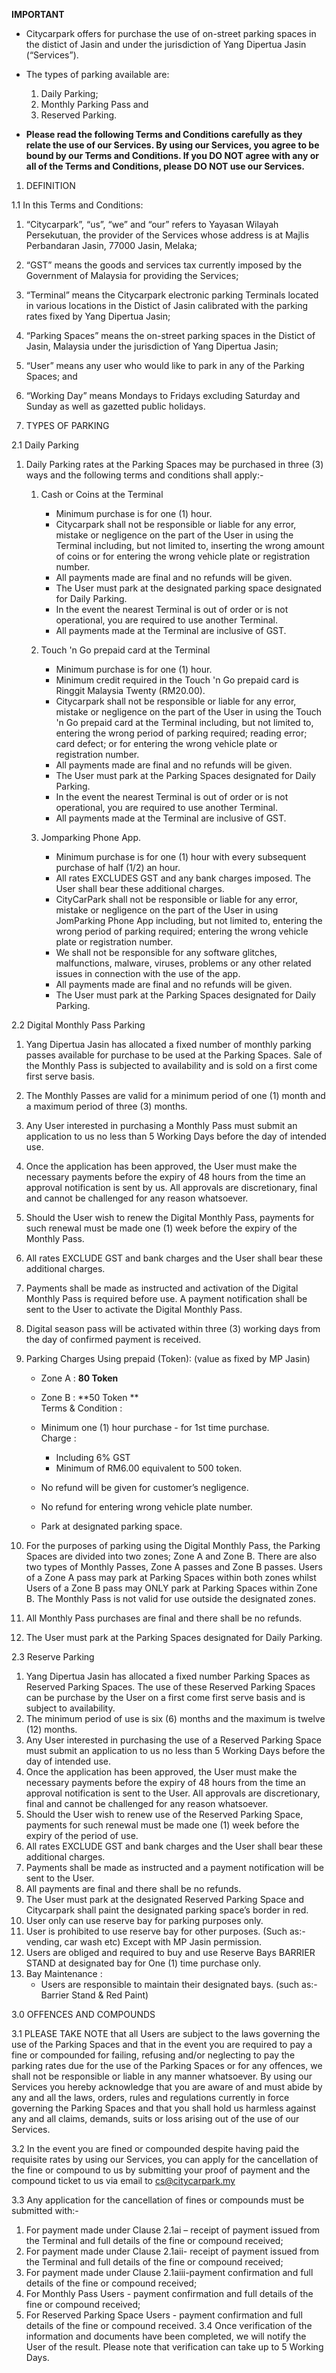 **IMPORTANT**

- Citycarpark offers for purchase the use of on-street parking spaces in the distict of Jasin and under the jurisdiction of Yang Dipertua Jasin (“Services”).
- The types of parking available are:
    1. Daily Parking;
    2. Monthly Parking Pass and
    3. Reserved Parking.

- **Please read the following Terms and Conditions carefully as they relate the use of our Services. By using our Services, you agree to be bound by our Terms and Conditions. If you DO NOT agree with any or all of the Terms and Conditions, please DO NOT use our Services.**

  
1. DEFINITION

1.1 In this Terms and Conditions:

1. “Citycarpark”, “us”, “we” and “our” refers to Yayasan Wilayah Persekutuan, the provider of the Services whose address is at Majlis Perbandaran Jasin, 77000 Jasin, Melaka;
2. “GST” means the goods and services tax currently imposed by the Government of Malaysia for providing the Services;
3. “Terminal” means the Citycarpark electronic parking Terminals located in various locations in the Distict of Jasin calibrated with the parking rates fixed by Yang Dipertua Jasin;
4. “Parking Spaces” means the on-street parking spaces in the Distict of Jasin, Malaysia under the jurisdiction of Yang Dipertua Jasin;
5. “User” means any user who would like to park in any of the Parking Spaces; and
6. “Working Day” means Mondays to Fridays excluding Saturday and Sunday as well as gazetted public holidays.

  
2. TYPES OF PARKING

2.1 Daily Parking

1. Daily Parking rates at the Parking Spaces may be purchased in three (3) ways and the following terms and conditions shall apply:-  
  

    1. Cash or Coins at the Terminal
        - Minimum purchase is for one (1) hour.
        - Citycarpark shall not be responsible or liable for any error, mistake or negligence on the part of the User in using the Terminal including, but not limited to, inserting the wrong amount of coins or for entering the wrong vehicle plate or registration number.
        - All payments made are final and no refunds will be given.
        - The User must park at the designated parking space designated for Daily Parking.
        - In the event the nearest Terminal is out of order or is not operational, you are required to use another Terminal.
        - All payments made at the Terminal are inclusive of GST.  
  

    2. Touch 'n Go prepaid card at the Terminal
        - Minimum purchase is for one (1) hour.
        - Minimum credit required in the Touch 'n Go prepaid card is Ringgit Malaysia Twenty (RM20.00).
        - Citycarpark shall not be responsible or liable for any error, mistake or negligence on the part of the User in using the Touch 'n Go prepaid card at the Terminal including, but not limited to, entering the wrong period of parking required; reading error; card defect; or for entering the wrong vehicle plate or registration number.
        - All payments made are final and no refunds will be given.
        - The User must park at the Parking Spaces designated for Daily Parking.
        - In the event the nearest Terminal is out of order or is not operational, you are required to use another Terminal.
        - All payments made at the Terminal are inclusive of GST.  
  

    3. Jomparking Phone App.
        - Minimum purchase is for one (1) hour with every subsequent purchase of half (1/2) an hour.
        - All rates EXCLUDES GST and any bank charges imposed. The User shall bear these additional charges.
        - CityCarPark shall not be responsible or liable for any error, mistake or negligence on the part of the User in using JomParking Phone App including, but not limited to, entering the wrong period of parking required; entering the wrong vehicle plate or registration number.
        - We shall not be responsible for any software glitches, malfunctions, malware, viruses, problems or any other related issues in connection with the use of the app.
        - All payments made are final and no refunds will be given.
        - The User must park at the Parking Spaces designated for Daily Parking.

2.2 Digital Monthly Pass Parking

1. Yang Dipertua Jasin has allocated a fixed number of monthly parking passes available for purchase to be used at the Parking Spaces. Sale of the Monthly Pass is subjected to availability and is sold on a first come first serve basis.
2. The Monthly Passes are valid for a minimum period of one (1) month and a maximum period of three (3) months.
3. Any User interested in purchasing a Monthly Pass must submit an application to us no less than 5 Working Days before the day of intended use.
4. Once the application has been approved, the User must make the necessary payments before the expiry of 48 hours from the time an approval notification is sent by us. All approvals are discretionary, final and cannot be challenged for any reason whatsoever.
5. Should the User wish to renew the Digital Monthly Pass, payments for such renewal must be made one (1) week before the expiry of the Monthly Pass.
6. All rates EXCLUDE GST and bank charges and the User shall bear these additional charges.
7. Payments shall be made as instructed and activation of the Digital Monthly Pass is required before use. A payment notification shall be sent to the User to activate the Digital Monthly Pass.
8. Digital season pass will be activated within three (3) working days from the day of confirmed payment is received.
9. Parking Charges Using prepaid (Token): (value as fixed by MP Jasin)
    - Zone A : **80 Token**
    - Zone B : **50 Token **  
Terms & Condition :
    - Minimum one (1) hour purchase - for 1st time purchase.  
Charge :
        - Including 6% GST
        - Minimum of RM6.00 equivalent to 500 token.

    - No refund will be given for customer’s negligence.
    - No refund for entering wrong vehicle plate number.
    - Park at designated parking space.

10. For the purposes of parking using the Digital Monthly Pass, the Parking Spaces are divided into two zones; Zone A and Zone B. There are also two types of Monthly Passes, Zone A passes and Zone B passes. Users of a Zone A pass may park at Parking Spaces within both zones whilst Users of a Zone B pass may ONLY park at Parking Spaces within Zone B. The Monthly Pass is not valid for use outside the designated zones.
11. All Monthly Pass purchases are final and there shall be no refunds.
12. The User must park at the Parking Spaces designated for Daily Parking.

2.3 Reserve Parking

1. Yang Dipertua Jasin has allocated a fixed number Parking Spaces as Reserved Parking Spaces. The use of these Reserved Parking Spaces can be purchase by the User on a first come first serve basis and is subject to availability.
2. The minimum period of use is six (6) months and the maximum is twelve (12) months.
3. Any User interested in purchasing the use of a Reserved Parking Space must submit an application to us no less than 5 Working Days before the day of intended use.
4. Once the application has been approved, the User must make the necessary payments before the expiry of 48 hours from the time an approval notification is sent to the User. All approvals are discretionary, final and cannot be challenged for any reason whatsoever.
5. Should the User wish to renew use of the Reserved Parking Space, payments for such renewal must be made one (1) week before the expiry of the period of use.
6. All rates EXCLUDE GST and bank charges and the User shall bear these additional charges.
7. Payments shall be made as instructed and a payment notification will be sent to the User.
8. All payments are final and there shall be no refunds.
9. The User must park at the designated Reserved Parking Space and Citycarpark shall paint the designated parking space’s border in red.
10. User only can use reserve bay for parking purposes only.
11. User is prohibited to use reserve bay for other purposes. (Such as:- vending, car wash etc) Except with MP Jasin permission.
12. Users are obliged and required to buy and use Reserve Bays BARRIER STAND at designated bay for One (1) time purchase only.
13. Bay Maintenance :
    - Users are responsible to maintain their designated bays. (such as:- Barrier Stand & Red Paint)  
  

3.0 OFFENCES AND COMPOUNDS

3.1 PLEASE TAKE NOTE that all Users are subject to the laws governing the use of the Parking Spaces and that in the event you are required to pay a fine or compounded for failing, refusing and/or neglecting to pay the parking rates due for the use of the Parking Spaces or for any offences, we shall not be responsible or liable in any manner whatsoever. By using our Services you hereby acknowledge that you are aware of and must abide by any and all the laws, orders, rules and regulations currently in force governing the Parking Spaces and that you shall hold us harmless against any and all claims, demands, suits or loss arising out of the use of our Services.

3.2 In the event you are fined or compounded despite having paid the requisite rates by using our Services, you can apply for the cancellation of the fine or compound to us by submitting your proof of payment and the compound ticket to us via email to [cs@citycarpark.my](mailto:cs@citycarpark.my)

3.3 Any application for the cancellation of fines or compounds must be submitted with:-

1. For payment made under Clause 2.1ai – receipt of payment issued from the Terminal and full details of the fine or compound received;
2. For payment made under Clause 2.1aii- receipt of payment issued from the Terminal and full details of the fine or compound received;
3. For payment made under Clause 2.1aiii-payment confirmation and full details of the fine or compound received;
4. For Monthly Pass Users - payment confirmation and full details of the fine or compound received;
5. For Reserved Parking Space Users - payment confirmation and full details of the fine or compound received.
3.4 Once verification of the information and documents have been completed, we will notify the User of the result. Please note that verification can take up to 5 Working Days.
